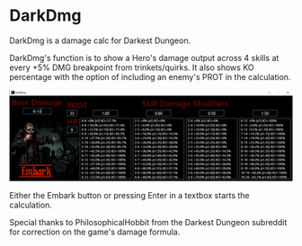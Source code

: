 # DarkDmg
DarkDmg is a damage calc for Darkest Dungeon.

DarkDmg's function is to show a Hero's damage output across 4 skills at every +5% DMG breakpoint from trinkets/quirks. It also shows KO percentage with the option of including an enemy's PROT in the calculation.

![Alt text](https://raw.githubusercontent.com/WelpBringOutTheGimp/DarkDmg/master/example.png)

Either the Embark button or pressing Enter in a textbox starts the calculation.

Special thanks to PhilosophicalHobbit from the Darkest Dungeon subreddit for correction on the game's damage formula.
